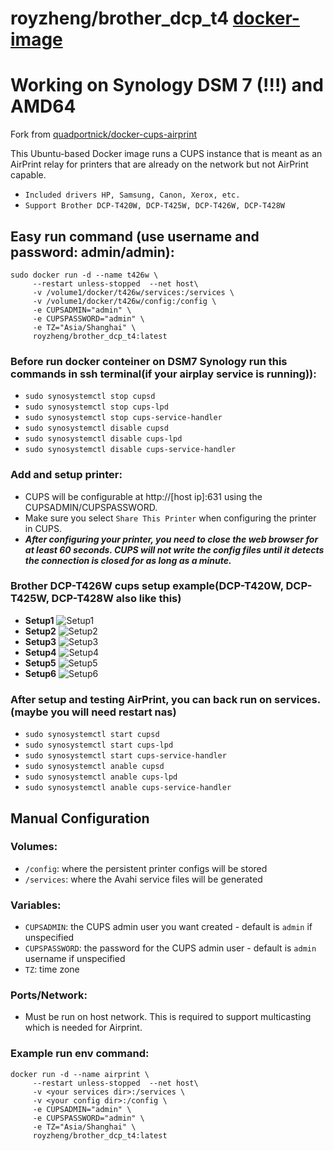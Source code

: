 # royzheng/brother_dcp_t4 [docker-image](https://hub.docker.com/r/royzheng/brother_dcp_t4)

# Working on Synology DSM 7 (!!!) and AMD64

Fork from [quadportnick/docker-cups-airprint](https://github.com/quadportnick/docker-cups-airprint)

This Ubuntu-based Docker image runs a CUPS instance that is meant as an AirPrint relay for printers that are already on the network but not AirPrint capable.
* `Included drivers HP, Samsung, Canon, Xerox, etc.`
* `Support Brother DCP-T420W, DCP-T425W, DCP-T426W, DCP-T428W`

## Easy run command (use username and password: admin/admin):
```
sudo docker run -d --name t426w \
     --restart unless-stopped  --net host\
     -v /volume1/docker/t426w/services:/services \
     -v /volume1/docker/t426w/config:/config \
     -e CUPSADMIN="admin" \
     -e CUPSPASSWORD="admin" \
     -e TZ="Asia/Shanghai" \
     royzheng/brother_dcp_t4:latest
```

### Before run docker conteiner on DSM7 Synology run this commands in ssh terminal(if your airplay service is running)):
* `sudo synosystemctl stop cupsd`
* `sudo synosystemctl stop cups-lpd`
* `sudo synosystemctl stop cups-service-handler`
* `sudo synosystemctl disable cupsd`
* `sudo synosystemctl disable cups-lpd`
* `sudo synosystemctl disable cups-service-handler`

### Add and setup printer:
* CUPS will be configurable at http://[host ip]:631 using the CUPSADMIN/CUPSPASSWORD.
* Make sure you select `Share This Printer` when configuring the printer in CUPS.
* ***After configuring your printer, you need to close the web browser for at least 60 seconds. CUPS will not write the config files until it detects the connection is closed for as long as a minute.***

### Brother DCP-T426W cups setup example(DCP-T420W, DCP-T425W, DCP-T428W also like this)
* **Setup1**
![Setup1](https://raw.githubusercontent.com/royzheng/brother_dcp_t4/main/images/setup1.jpg "setup1")
* **Setup2**
![Setup2](https://raw.githubusercontent.com/royzheng/brother_dcp_t4/main/images/setup2.jpg "setup2")
* **Setup3**
![Setup3](https://raw.githubusercontent.com/royzheng/brother_dcp_t4/main/images/setup3.jpg "setup3")
* **Setup4**
![Setup4](https://raw.githubusercontent.com/royzheng/brother_dcp_t4/main/images/setup4.jpg "setup4")
* **Setup5**
![Setup5](https://raw.githubusercontent.com/royzheng/brother_dcp_t4/main/images/setup5.jpg "setup5")
* **Setup6**
![Setup6](https://raw.githubusercontent.com/royzheng/brother_dcp_t4/main/images/setup6.jpg "setup6")

### After setup and testing AirPrint, you can back run on services. (maybe you will need restart nas)
* `sudo synosystemctl start cupsd`
* `sudo synosystemctl start cups-lpd`
* `sudo synosystemctl start cups-service-handler`
* `sudo synosystemctl anable cupsd`
* `sudo synosystemctl anable cups-lpd`
* `sudo synosystemctl anable cups-service-handler`

## Manual Configuration

### Volumes:
* `/config`: where the persistent printer configs will be stored
* `/services`: where the Avahi service files will be generated

### Variables:
* `CUPSADMIN`: the CUPS admin user you want created - default is `admin` if unspecified
* `CUPSPASSWORD`: the password for the CUPS admin user - default is `admin` username if unspecified
* `TZ`: time zone

### Ports/Network:
* Must be run on host network. This is required to support multicasting which is needed for Airprint.


### Example run env command:
```
docker run -d --name airprint \
     --restart unless-stopped  --net host\
     -v <your services dir>:/services \
     -v <your config dir>:/config \
     -e CUPSADMIN="admin" \
     -e CUPSPASSWORD="admin" \
     -e TZ="Asia/Shanghai" \
     royzheng/brother_dcp_t4:latest
```